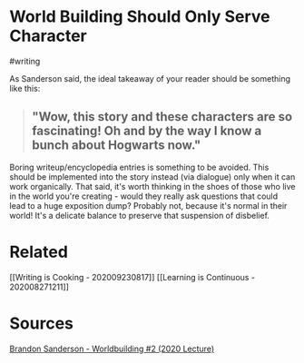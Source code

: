 # World Building Should Only Serve Character
#writing 

As Sanderson said, the ideal takeaway of your reader should be something like this:

> ## "Wow, this story and these characters are so fascinating! Oh and by the way I know a bunch about Hogwarts now." 

Boring writeup/encyclopedia entries is something to be avoided. This should be implemented into the story instead (via dialogue) only when it can work organically. That said, it's worth thinking in the shoes of those who live in the world you're creating - would they really ask questions that could lead to a huge exposition dump? Probably not, because it's normal in their world! It's a delicate balance to preserve that suspension of disbelief. 

# Related
[[Writing is Cooking - 202009230817]]
[[Learning is Continuous - 202008271211]]

# Sources
[Brandon Sanderson - Worldbuilding #2 (2020 Lecture)](https://www.youtube.com/watch?v=V2KpWOLTXx8&list=PLSH_xM-KC3Zv-79sVZTTj-YA6IAqh8qeQ&index=7)
